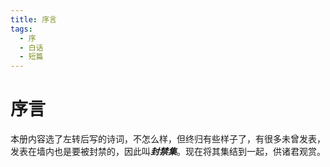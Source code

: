 ```yaml
---
title: 序言
tags:
  - 序
  - 白话
  - 短篇
---
```


# 序言

本册内容选了左转后写的诗词，不怎么样，但终归有些样子了，有很多未曾发表，发表在墙内也是要被封禁的，因此叫***封禁集***。现在将其集结到一起，供诸君观赏。